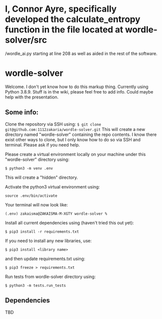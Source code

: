 # I, Connor Ayre, specifically developed the calculate_entropy function in the file located at wordle-solver/src
/wordle_ai.py starting at line 208 as well as aided in the rest of the software.




# wordle-solver

Welcome. I don't yet know how to do this markup thing.
Currently using Python 3.8.9.
Stuff is in the wiki, please feel free to add info. Could maybe help with the presentation.
## Some info:
Clone the repository via SSH using:
`$ git clone git@github.com:1112zakaria/wordle-solver.git`
This will create a new directory named "wordle-solver" containing the repo contents.
I know there exist other ways to clone, but I only know how to do so via SSH and terminal. Please ask if you need help.

Please create a virtual environment locally on your machine under this "wordle-solver" directory using:

```$ python3 -m venv .env```

This will create a "hidden" directory.

Activate the python3 virtual environment using:

```source .env/bin/activate```

Your terminal will now look like:

```(.env) zakaisma@ZAKAISMA-M-XGTY wordle-solver % ```

Install all current dependencies using (haven't tried this out yet):

```$ pip3 install -r requirements.txt```

If you need to install any new libraries, use:

```$ pip3 install <library name>```

and then update requirements.txt using:

```$ pip3 freeze > requirements.txt```

Run tests from wordle-solver directory using:

```$ python3 -m tests.run_tests```


## Dependencies

TBD
